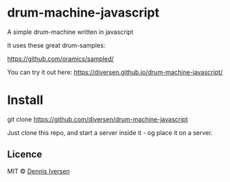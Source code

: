 # drum-machine-javascript

A simple drum-machine written in javascript

It uses these great drum-samples: 

https://github.com/oramics/sampled/

You can try it out here: https://diversen.github.io/drum-machine-javascript/

# Install

git clone https://github.com/diversen/drum-machine-javascript

Just clone this repo, and start a server inside it - og place it on a server.  

## Licence

MIT © [Dennis Iversen](https://github.com/diversen)

